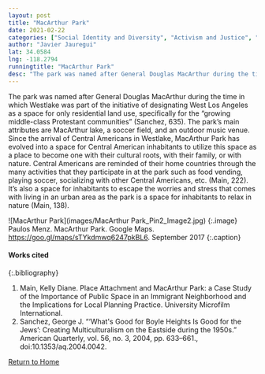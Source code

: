 ```yaml
---
layout: post
title: "MacArthur Park"
date: 2021-02-22
categories: ["Social Identity and Diversity", "Activism and Justice", "Conflict and Solidarity"]
author: "Javier Jauregui"
lat: 34.0584
lng: -118.2794
runningtitle: "MacArthur Park"
desc: "The park was named after General Douglas MacArthur during the time in which Westlake was part of the initiative of designating West Los Angeles as a space for only residential land use."
---
```

The park was named after General Douglas MacArthur during the time in which Westlake was part of the initiative of designating West Los Angeles as a space for only residential land use, specifically for the “growing middle-class Protestant communities” (Sanchez, 635). The park’s main attributes are MacArthur lake, a soccer field, and an outdoor music venue. Since the arrival of Central Americans in Westlake, MacArthur Park has evolved into a space for Central American inhabitants to utilize this space as a place to become one with their cultural roots, with their family, or with nature. Central Americans are reminded of their home countries through the many activities that they participate in at the park such as food vending, playing soccer, socializing with other Central Americans, etc. (Main, 222). It’s also a space for inhabitants to escape the worries and stress that comes with living in an urban area as the park is a space for inhabitants to relax in nature (Main, 138).

![MacArthur Park](images/MacArthur Park_Pin2_Image2.jpg)
   {:.image} 
Paulos Menz. MacArthur Park. Google Maps. https://goo.gl/maps/sTYkdmwq6247pkBL6. September 2017
   {:.caption} 

#### Works cited

{:.bibliography}
1. Main, Kelly Diane. Place Attachment and MacArthur Park: a Case Study of the Importance of Public Space in an Immigrant Neighborhood and the Implications for Local Planning Practice. University Microfilm International.
2. Sanchez, George J. “‘What's Good for Boyle Heights Is Good for the Jews’: Creating Multiculturalism on the Eastside during the 1950s.” American Quarterly, vol. 56, no. 3, 2004, pp. 633–661., doi:10.1353/aq.2004.0042. 

[Return to Home](https://uclachicanxstudies.github.io/BarrioSuburbanisms/)
